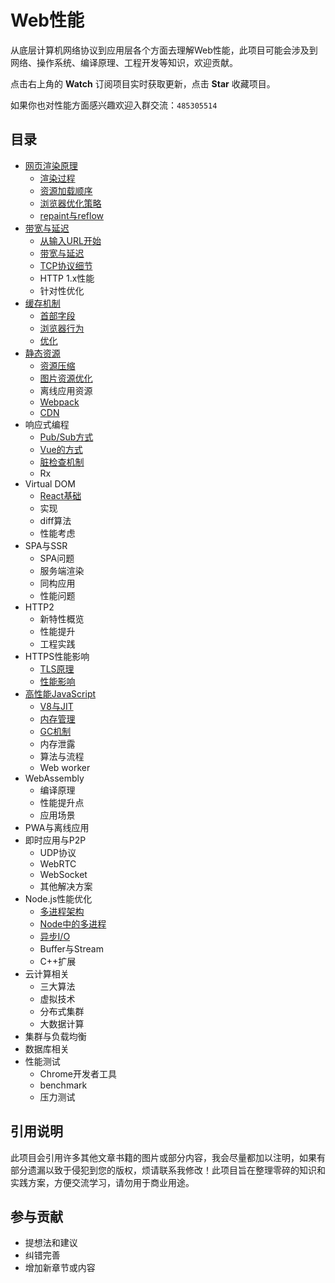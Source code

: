 # Web性能

从底层计算机网络协议到应用层各个方面去理解Web性能，此项目可能会涉及到网络、操作系统、编译原理、工程开发等知识，欢迎贡献。

点击右上角的 **Watch** 订阅项目实时获取更新，点击 **Star** 收藏项目。

如果你也对性能方面感兴趣欢迎入群交流：`485305514`

## 目录

* [网页渲染原理](/网页渲染原理/README.md)
    * [渲染过程](/网页渲染原理/渲染过程.md)
    * [资源加载顺序](/网页渲染原理/资源加载顺序.md)
    * [浏览器优化策略](/网页渲染原理/浏览器优化策略.md)
    * [repaint与reflow](/网页渲染原理/repaint与reflow.md)
* [带宽与延迟](/带宽与延迟/README.md)
    * [从输入URL开始](/带宽与延迟/从输入URL开始.md)
    * [带宽与延迟](/带宽与延迟/带宽与延迟.md)
    * [TCP协议细节](/带宽与延迟/TCP协议细节.md)
    * HTTP 1.x性能
    * 针对性优化
* [缓存机制](/缓存机制/README.md)
    * [首部字段](/缓存机制/首部字段.md)
    * [浏览器行为](/缓存机制/浏览器行为.md)
    * [优化](/缓存机制/优化.md)
* [静态资源](/静态资源/README.md)
    * [资源压缩](/静态资源/资源压缩.md)
    * [图片资源优化](/静态资源/图像优化.md)
    * 离线应用资源
    * [Webpack](/静态资源/Webpack.md)
    * [CDN](/静态资源/CDN.md)
* 响应式编程
    * [Pub/Sub方式](/响应式编程/PubSub方式.md)
    * [Vue的方式](/响应式编程/Vue方式.md)
    * [脏检查机制](/响应式编程/脏检查机制.md)
    * Rx
* Virtual DOM
    * [React基础](/虚拟DOM/React基础.md)
    * 实现
    * diff算法
    * 性能考虑
* SPA与SSR
    * SPA问题
    * 服务端渲染
    * 同构应用
    * 性能问题
* HTTP2
    * 新特性概览
    * 性能提升
    * 工程实践
* HTTPS性能影响
    * [TLS原理](/HTTPS性能影响/TLS原理.md)
    * [性能影响](/HTTPS性能影响/性能影响.md)
* [高性能JavaScript](/高性能JavaScript/README.md)
    * [V8与JIT](/高性能JavaScript/V8与JIT.md)
    * [内存管理](/高性能JavaScript/内存管理.md)
    * [GC机制](/高性能JavaScript/GC机制.md)
    * 内存泄露
    * 算法与流程
    * Web worker
* WebAssembly
    * 编译原理
    * 性能提升点
    * 应用场景
* PWA与离线应用
* 即时应用与P2P
    * UDP协议
    * WebRTC
    * WebSocket
    * 其他解决方案
* Node.js性能优化
    * [多进程架构](/Node性能优化/多进程架构.md)
    * [Node中的多进程](/Node性能优化/Node中的多进程.md)
    * [异步I/O](/Node性能优化/异步IO.md)
    * Buffer与Stream
    * C++扩展
* 云计算相关
    * 三大算法
    * 虚拟技术
    * 分布式集群
    * 大数据计算
* 集群与负载均衡
* 数据库相关
* 性能测试
    * Chrome开发者工具
    * benchmark
    * 压力测试

## 引用说明
此项目会引用许多其他文章书籍的图片或部分内容，我会尽量都加以注明，如果有部分遗漏以致于侵犯到您的版权，烦请联系我修改！此项目旨在整理零碎的知识和实践方案，方便交流学习，请勿用于商业用途。
## 参与贡献

* 提想法和建议
* 纠错完善
* 增加新章节或内容

